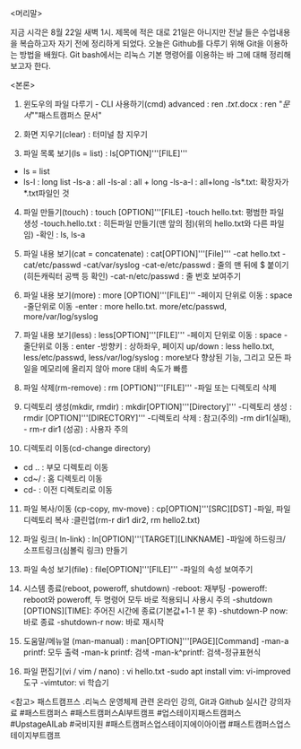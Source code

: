 ﻿
<머리말>

지금 시각은 8월 22일 새벽 1시. 제목에 적은 대로 21일은 아니지만 전날 들은 수업내용을 복습하고자 자기 전에 정리하게 되었다. 오늘은 Github를 다루기 위해 Git을 이용하는 방법을 배웠다. Git bash에서는 리눅스 기본 명령어를 이용하는 바 그에 대해 정리해보고자 한다.


<본론>

1. 윈도우의 파일 다루기 - CLI 사용하기(cmd) advanced
: ren *.txt*.docx
: ren "*문서*""패스트캠퍼스 문서"

2. 화면 지우기(clear) : 터미널 참 지우기

3. 파일 목록 보기(ls = list)
: ls[OPTION]'''[FILE]'''
- ls = list
- ls-l : long list
-ls-a : all
-ls-al : all + long
-ls-a-l : all+long
-ls*.txt: 확장자가 *.txt파일인 것

4. 파일 만들기(touch)
: touch [OPTION]'''[FILE]
-touch hello.txt: 평범한 파일 생성
-touch.hello.txt : 히든파일 만들기(맨 앞의 점)(위의 hello.txt와 다른 파일임)
-확인 : ls, ls-a

5. 파일 내용 보기(cat = concatenate)
: cat[OPTION]'''[File]'''
-cat hello.txt
-cat/etc/passwd
-cat/var/syslog
-cat-e/etc/passwd : 줄의 맨 뒤에 $ 붙이기(히든캐릭터 공백 등 확인)
-cat-n/etc/passwd : 줄 번호 보여주기

6. 파일 내용 보기(more)
: more [OPTION]'''[FILE]'''
-페이지 단위로 이동 : space
-줄단위로 이동 -enter
: more hello.txt. more/etc/passwd, more/var/log/syslog

7. 파일 내용 보기(less)
: less[OPTION]'''[FILE]'''
-페이지 단위로 이동 : space
-줄단위로 이동 : enter
-방향키 : 상하좌우, 페이지 up/down
: less hello.txt, less/etc/passwd, less/var/log/syslog
: more보다 향상된 기능, 그리고 모든 파일을 메모리에 올리지 않아 more 대비 속도가 빠름

8. 파일 삭제(rm-remove)
: rm [OPTION]'''[FILE]'''
-파일 또는 디렉토리 삭제

9. 디렉토리 생성(mkdir, rmdir)
: mkdir[OPTION]'''[Directory]'''
-디렉토리 생성
: rmdir [OPTION]'''[DIRECTORY]'''
-디렉토리 삭제
: 참고(주의)
-rm dir1(실패), - rm-r dir1 (성공) : 사용자 주의

10. 디렉토리 이동(cd-change directory)
- cd .. : 부모 디렉토리 이동
- cd~/ : 홈 디렉토리 이동
- cd- : 이전 디렉토리로 이동

11. 파일 복사/이동 (cp-copy, mv-move)
: cp[OPTION]'''[SRC][DST]
-파일, 파일 디렉토리 복사
:클린업(rm-r dir1 dir2, rm hello2.txt)

12. 파일 링크( ln-link)
: ln[OPTION]'''[TARGET][LINKNAME]
-파일에 하드링크/소프트링크(심볼릭 링크) 만들기

13. 파일 속성 보기(file)
: file[OPTION]'''[FILE]'''
-파일의 속성 보여주기

14. 시스템 종료(reboot, poweroff, shutdown)
-reboot: 재부팅
-poweroff: reboot와 poweroff, 두 명령어 모두 바로 적용되니 사용시 주의
-shutdown [OPTIONS][TIME]: 주어진 시간에 종료(기본값+1-1 분 후)
-shutdown-P now: 바로 종료
-shutdown-r now: 바로 재시작

15. 도움말/메뉴얼 (man-manual)
: man[OPTION]'''[PAGE][Command]
-man-a printf: 모두 출력
-man-k printf: 검색
-man-k^printf: 검색-정규표현식

16. 파일 편집기(vi / vim / nano)
: vi hello.txt
-sudo apt install vim: vi-improved 도구
-vimtutor: vi 학습기


<참고>
패스트캠프스 .리눅스 운영체제 관련 온라인 강의, Git과 Github 실시간 강의자료
#패스트캠퍼스 #패스트캠퍼스AI부트캠프 #업스테이지패스트캠퍼스 #UpstageAILab #국비지원 #패스트캠퍼스업스테이지에이아이랩 #패스트캠퍼스업스테이지부트캠프
﻿
